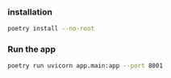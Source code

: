 ### installation

```bash
poetry install --no-root
```

### Run the app

```bash
poetry run uvicorn app.main:app --port 8001
```